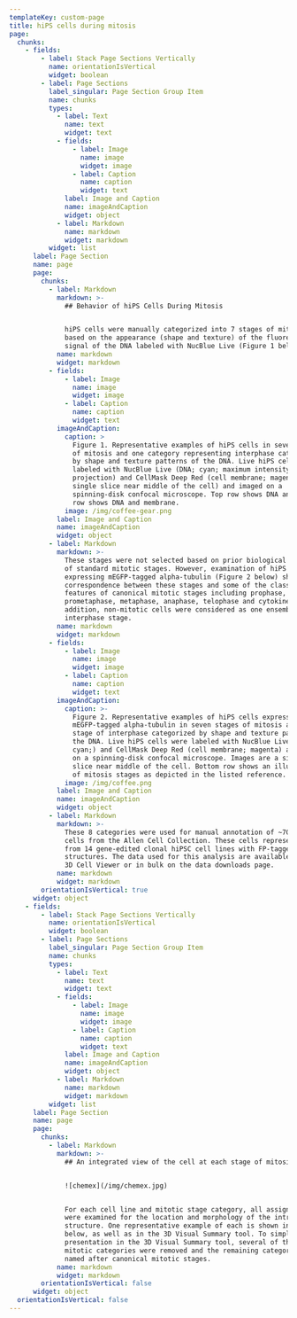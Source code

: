 ```yaml
---
templateKey: custom-page
title: hiPS cells during mitosis
page:
  chunks:
    - fields:
        - label: Stack Page Sections Vertically
          name: orientationIsVertical
          widget: boolean
        - label: Page Sections
          label_singular: Page Section Group Item
          name: chunks
          types:
            - label: Text
              name: text
              widget: text
            - fields:
                - label: Image
                  name: image
                  widget: image
                - label: Caption
                  name: caption
                  widget: text
              label: Image and Caption
              name: imageAndCaption
              widget: object
            - label: Markdown
              name: markdown
              widget: markdown
          widget: list
      label: Page Section
      name: page
      page:
        chunks:
          - label: Markdown
            markdown: >-
              ## Behavior of hiPS Cells During Mitosis


              hiPS cells were manually categorized into 7 stages of mitosis
              based on the appearance (shape and texture) of the fluorescence
              signal of the DNA labeled with NucBlue Live (Figure 1 below).
            name: markdown
            widget: markdown
          - fields:
              - label: Image
                name: image
                widget: image
              - label: Caption
                name: caption
                widget: text
            imageAndCaption:
              caption: >
                Figure 1. Representative examples of hiPS cells in seven stages
                of mitosis and one category representing interphase categorized
                by shape and texture patterns of the DNA. Live hiPS cells were
                labeled with NucBlue Live (DNA; cyan; maximum intensity
                projection) and CellMask Deep Red (cell membrane; magenta;
                single slice near middle of the cell) and imaged on a
                spinning-disk confocal microscope. Top row shows DNA and bottom
                row shows DNA and membrane. 
              image: /img/coffee-gear.png
            label: Image and Caption
            name: imageAndCaption
            widget: object
          - label: Markdown
            markdown: >-
              These stages were not selected based on prior biological knowledge
              of standard mitotic stages. However, examination of hiPS cells
              expressing mEGFP-tagged alpha-tubulin (Figure 2 below) showed good
              correspondence between these stages and some of the classic
              features of canonical mitotic stages including prophase,
              prometaphase, metaphase, anaphase, telophase and cytokinesis. In
              addition, non-mitotic cells were considered as one ensemble
              interphase stage.
            name: markdown
            widget: markdown
          - fields:
              - label: Image
                name: image
                widget: image
              - label: Caption
                name: caption
                widget: text
            imageAndCaption:
              caption: >-
                ​Figure 2. Representative examples of hiPS cells expressing
                mEGFP-tagged alpha-tubulin in seven stages of mitosis and one
                stage of interphase categorized by shape and texture patterns of
                the DNA. Live hiPS cells were labeled with NucBlue Live (DNA;
                cyan;) and CellMask Deep Red (cell membrane; magenta) and imaged
                on a spinning-disk confocal microscope. Images are a single
                slice near middle of the cell. Bottom row shows an illustration
                of mitosis stages as depicted in the listed reference.
              image: /img/coffee.png
            label: Image and Caption
            name: imageAndCaption
            widget: object
          - label: Markdown
            markdown: >-
              These 8 categories were used for manual annotation of ~700 mitotic
              cells from the Allen Cell Collection. These cells represent data
              from 14 gene-edited clonal hiPSC cell lines with FP-tagged
              structures. The data used for this analysis are available in the
              3D Cell Viewer or in bulk on the data downloads page.
            name: markdown
            widget: markdown
        orientationIsVertical: true
      widget: object
    - fields:
        - label: Stack Page Sections Vertically
          name: orientationIsVertical
          widget: boolean
        - label: Page Sections
          label_singular: Page Section Group Item
          name: chunks
          types:
            - label: Text
              name: text
              widget: text
            - fields:
                - label: Image
                  name: image
                  widget: image
                - label: Caption
                  name: caption
                  widget: text
              label: Image and Caption
              name: imageAndCaption
              widget: object
            - label: Markdown
              name: markdown
              widget: markdown
          widget: list
      label: Page Section
      name: page
      page:
        chunks:
          - label: Markdown
            markdown: >-
              ## An integrated view of the cell at each stage of mitosis 


              ![chemex](/img/chemex.jpg)


              ​For each cell line and mitotic stage category, all assigned cells
              were examined for the location and morphology of the intracellular
              structure. One representative example of each is shown in Figure 3
              below, as well as in the 3D Visual Summary tool. To simplify the
              presentation in the 3D Visual Summary tool, several of these
              mitotic categories were removed and the remaining categories were
              named after canonical mitotic stages.
            name: markdown
            widget: markdown
        orientationIsVertical: false
      widget: object
  orientationIsVertical: false
---
```


